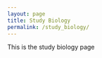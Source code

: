 ```yaml
---
layout: page
title: Study Biology
permalink: /study_biology/
---
```


This is the study biology page